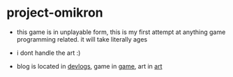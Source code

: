 # project-omikron

- this game is in unplayable form, this is my first attempt at anything game 
  programming related. it will take literally ages

- i dont handle the art :)

- blog is located in [devlogs](devlogs), game in [game](game), art in
  [art](art.md)
